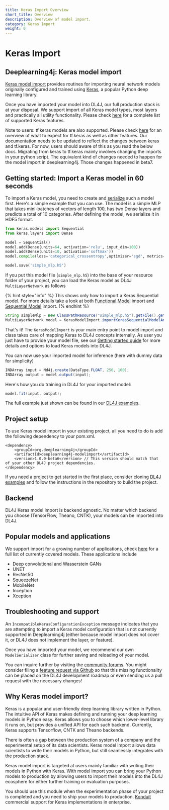 ```yaml
---
title: Keras Import Overview
short_title: Overview
description: Overview of model import.
category: Keras Import
weight: 0
---
```


# Keras Import

## Deeplearning4j: Keras model import

[Keras model import](https://github.com/eclipse/deeplearning4j/tree/master/deeplearning4j/deeplearning4j-modelimport/src/main/java/org/deeplearning4j/nn/modelimport/keras) provides routines for importing neural network models originally configured and trained using [Keras](https://keras.io/), a popular Python deep learning library.

Once you have imported your model into DL4J, our full production stack is at your disposal. We support import of all Keras model types, most layers and practically all utility functionality. Please check [here](supported-features/) for a complete list of supported Keras features.

Note to users: tf.keras models are also supported. Please check [here](supported-features/) for an overview of what to expect for tf.keras as well as other features. Our documentation needs to be updated to reflect the changes between keras and tf.keras. For now, users should aware of this as you read the below docs. Migrating from keras to tf.keras mainly involves changing the imports in your python script. The equivalent kind of changes needed to happen for the model import in deeplearning4j. Those changes happened in beta7.

## Getting started: Import a Keras model in 60 seconds

To import a Keras model, you need to create and [serialize](https://keras.io/getting-started/faq/#how-can-i-save-a-keras-model) such a model first. Here's a simple example that you can use. The model is a simple MLP that takes mini-batches of vectors of length 100, has two Dense layers and predicts a total of 10 categories. After defining the model, we serialize it in HDF5 format.

```python
from keras.models import Sequential
from keras.layers import Dense

model = Sequential()
model.add(Dense(units=64, activation='relu', input_dim=100))
model.add(Dense(units=10, activation='softmax'))
model.compile(loss='categorical_crossentropy',optimizer='sgd', metrics=['accuracy'])

model.save('simple_mlp.h5')
```

If you put this model file \(`simple_mlp.h5`\) into the base of your resource folder of your project, you can load the Keras model as DL4J `MultiLayerNetwork` as follows

{% hint style="info" %}
This shows only how to import a Keras Sequential model. For more details take a look at both [Functional Model](model-functional.md) import and [Sequential Model](model-sequential.md) import.
{% endhint %}

```java
String simpleMlp = new ClassPathResource("simple_mlp.h5").getFile().getPath();
MultiLayerNetwork model = KerasModelImport.importKerasSequentialModelAndWeights(simpleMlp);
```

That's it! The `KerasModelImport` is your main entry point to model import and class takes care of mapping Keras to DL4J concepts internally. As user you just have to provide your model file, see our [Getting started guide](get-started.md) for more details and options to load Keras models into DL4J.

You can now use your imported model for inference \(here with dummy data for simplicity\)

```java
INDArray input = Nd4j.create(DataType.FLOAT, 256, 100);
INDArray output = model.output(input);
```

Here's how you do training in DL4J for your imported model:

```java
model.fit(input, output);
```

The full example just shown can be found in our [DL4J examples](https://github.com/eclipse/deeplearning4j-examples/blob/master/dl4j-examples/src/main/java/org/deeplearning4j/examples/modelimport/keras/basic/SimpleSequentialMlpImport.java).

## Project setup

To use Keras model import in your existing project, all you need to do is add the following dependency to your pom.xml.

```markup
<dependency>
    <groupId>org.deeplearning4j</groupId>
    <artifactId>deeplearning4j-modelimport</artifactId>
    <version>1.0.0-beta6</version> // This version should match that of your other DL4J project dependencies.
</dependency>
```

If you need a project to get started in the first place, consider cloning [DL4J examples](https://github.com/eclipse/deeplearning4j-examples) and follow the instructions in the repository to build the project.

## Backend

DL4J Keras model import is backend agnostic. No matter which backend you choose \(TensorFlow, Theano, CNTK\), your models can be imported into DL4J.

## Popular models and applications

We support import for a growing number of applications, check [here](https://github.com/eclipse/deeplearning4j/blob/master/deeplearning4j/deeplearning4j-modelimport/src/test/java/org/deeplearning4j/nn/modelimport/keras/e2e/KerasModelEndToEndTest.java) for a full list of currently covered models. These applications include

* Deep convolutional and Wasserstein GANs
* UNET
* ResNet50
* SqueezeNet
* MobileNet
* Inception
* Xception

## Troubleshooting and support

An `IncompatibleKerasConfigurationException` message indicates that you are attempting to import a Keras model configuration that is not currently supported in Deeplearning4j \(either because model import does not cover it, or DL4J does not implement the layer, or feature\).

Once you have imported your model, we recommend our own `ModelSerializer` class for further saving and reloading of your model.

You can inquire further by visiting the [community forums](https://community.konduit.ai/). You might consider filing a [feature request via Github](https://github.com/eclipse/deeplearning4j/issues) so that this missing functionality can be placed on the DL4J development roadmap or even sending us a pull request with the necessary changes!

## Why Keras model import?

Keras is a popular and user-friendly deep learning library written in Python. The intuitive API of Keras makes defining and running your deep learning models in Python easy. Keras allows you to choose which lower-level library it runs on, but provides a unified API for each such backend. Currently, Keras supports Tensorflow, CNTK and Theano backends.

There is often a gap between the production system of a company and the experimental setup of its data scientists. Keras model import allows data scientists to write their models in Python, but still seamlessly integrates with the production stack.

Keras model import is targeted at users mainly familiar with writing their models in Python with Keras. With model import you can bring your Python models to production by allowing users to import their models into the DL4J ecosphere for either further training or evaluation purposes.

You should use this module when the experimentation phase of your project is completed and you need to ship your models to production. [Konduit ](https://konduit.ai/)commercial support for Keras implementations in enterprise.

